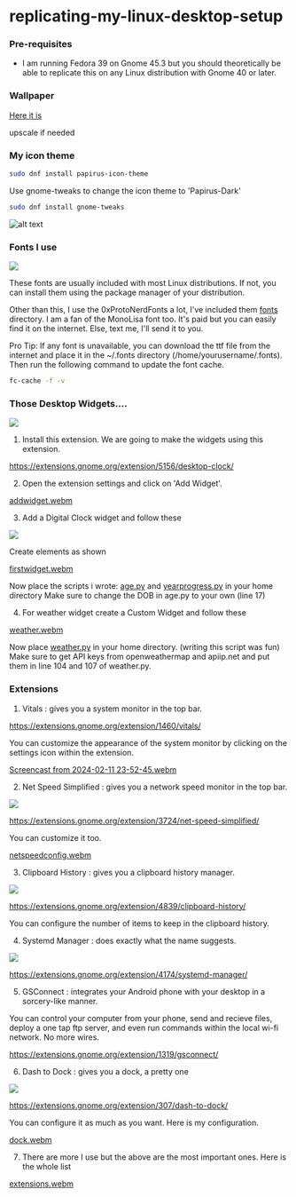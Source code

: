 # replicating-my-linux-desktop-setup

### Pre-requisites

- I am running Fedora 39 on Gnome 45.3 but you should theoretically be able to replicate this on any Linux distribution with Gnome 40 or later.

### Wallpaper 

[Here it is](./1515250514_1.jpg) 

upscale if needed

### My icon theme 

```bash
sudo dnf install papirus-icon-theme
```

Use gnome-tweaks to change the icon theme to 'Papirus-Dark'

```bash
sudo dnf install gnome-tweaks
```
![alt text](/res/image-1.png)

### Fonts I use 

![](/res/myfonts.png)

These fonts are usually included with most Linux distributions. If not, you can install them using the package manager of your distribution.

Other than this, I use the 0xProtoNerdFonts a lot, I've included them [fonts](/fonts/) directory. I am a fan of the MonoLisa font too. It's paid but you can easily find it on the internet. Else, text me, I'll send it to you.

Pro Tip: If any font is unavailable, you can download the ttf file from the internet and place it in the ~/.fonts directory (/home/yourusername/.fonts). Then run the following command to update the font cache.

```bash
fc-cache -f -v
```

### Those Desktop Widgets....

![](/res/desktop.png)

1. Install this extension. We are going to make the widgets using this extension.

https://extensions.gnome.org/extension/5156/desktop-clock/


2. Open the extension settings and click on 'Add Widget'.

[addwidget.webm](https://github.com/realKarthikNair/replicating-my-linux-desktop-setup/assets/78267371/42783d79-2648-4d3a-a2aa-87b70bf8bd54)



3. Add a Digital Clock widget and follow these

![](/res/image.png)

Create elements as shown 


[firstwidget.webm](https://github.com/realKarthikNair/replicating-my-linux-desktop-setup/assets/78267371/42c4086b-e838-4cb0-a208-9e07cde6c593)

Now place the scripts i wrote: [age.py](/scripts/age.py) and [yearprogress.py](/scripts/yearprogress.py) in your home directory
Make sure to change the DOB in age.py to your own (line 17)

4. For weather widget create a Custom Widget and follow these

[weather.webm](https://github.com/realKarthikNair/replicating-my-linux-desktop-setup/assets/78267371/0b44e349-649a-4c09-ab46-36b14ccbc98d)


Now place [weather.py](/scripts/weather.py) in your home directory. (writing this script was fun)
Make sure to get API keys from openweathermap and apiip.net and put them in line 104 and 107 of weather.py.

### Extensions

1. Vitals : gives you a system monitor in the top bar.

https://extensions.gnome.org/extension/1460/vitals/

You can customize the appearance of the system monitor by clicking on the settings icon within the extension.

[Screencast from 2024-02-11 23-52-45.webm](https://github.com/realKarthikNair/replicating-my-linux-desktop-setup/assets/78267371/46915d6c-88aa-4bca-adfc-9ce6f217c6fe)


2. Net Speed Simplified : gives you a network speed monitor in the top bar.

![](/res/netspeed.png)

https://extensions.gnome.org/extension/3724/net-speed-simplified/

You can customize it too. 

[netspeedconfig.webm](https://github.com/realKarthikNair/replicating-my-linux-desktop-setup/assets/78267371/f2f6e33c-b9b5-4bcc-b7b2-61befbfd6e69)


3. Clipboard History : gives you a clipboard history manager.

![](/res/clipboard_history.png)

https://extensions.gnome.org/extension/4839/clipboard-history/

You can configure the number of items to keep in the clipboard history.

4. Systemd Manager : does exactly what the name suggests.

![](/res/systemd.png)

https://extensions.gnome.org/extension/4174/systemd-manager/

5. GSConnect : integrates your Android phone with your desktop in a sorcery-like manner.

You can control your computer from your phone, send and recieve files, deploy a one tap ftp server, and even run commands within the local wi-fi network. No more wires. 

https://extensions.gnome.org/extension/1319/gsconnect/


6. Dash to Dock : gives you a dock, a pretty one 

![](/res/dock.png)

https://extensions.gnome.org/extension/307/dash-to-dock/

You can configure it as much as you want. Here is my configuration.

[dock.webm](https://github.com/realKarthikNair/replicating-my-linux-desktop-setup/assets/78267371/e3636738-4157-4803-99ed-5881d7565ec9)


7. There are more I use but the above are the most important ones. Here is the whole list 


[extensions.webm](https://github.com/realKarthikNair/replicating-my-linux-desktop-setup/assets/78267371/63ea547a-95e4-48f1-818a-1477d34e7b8c)



